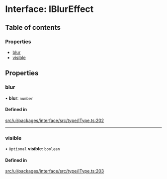 # Interface: IBlurEffect

## Table of contents

### Properties

- [blur](IBlurEffect.md#blur)
- [visible](IBlurEffect.md#visible)

## Properties

### blur

• **blur**: `number`

#### Defined in

[src/ui/packages/interface/src/type/IType.ts:202](https://github.com/leaferjs/leafer-ui/blob/60106e52e15189ef407f949c7d78e5668e97d1c6/packages/interface/src/type/IType.ts#L202)

___

### visible

• `Optional` **visible**: `boolean`

#### Defined in

[src/ui/packages/interface/src/type/IType.ts:203](https://github.com/leaferjs/leafer-ui/blob/60106e52e15189ef407f949c7d78e5668e97d1c6/packages/interface/src/type/IType.ts#L203)
